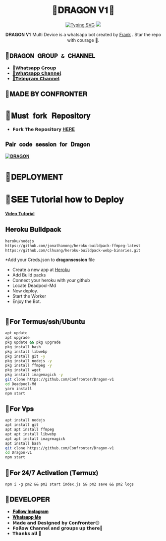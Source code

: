 <h1 align="center"> 🐉𝐃𝐑𝐀𝐆𝐎𝐍 𝐕𝟏🐉 <br></h1>
<p align="center">
<a href="https://git.io/typing-svg"><img src="https://readme-typing-svg.demolab.com?font=Fira+Code&weight=602&pause=1000&color=F70000&random=false&width=435&lines=𝐃𝐑𝐀𝐆𝐎𝐍-𝐕𝟏+made+by+Frank+;Follow+me+IG+%40confronter._" alt="Typing SVG" /></a>
  
  <img src="http://telegra.ph/file/05b487770c937c5e751d6.jpg" />
</p>

<p align="center">
𝐃𝐑𝐀𝐆𝐎𝐍 𝐕𝟏 Multi Device is a whatsapp bot created by <a href="https://github.com/Confronter" target="_blank">Frank</a> . Star the repo with courage 🌟.
</p>



## 🐉```𝐃𝐑𝐀𝐆𝐎𝐍 𝐆𝐑𝐎𝐔𝐏 & 𝐂𝐇𝐀𝐍𝐍𝐄𝐋```

- [ 🔗𝗪𝗵𝗮𝘁𝘀𝗮𝗽𝗽 𝗚𝗿𝗼𝘂𝗽 ](https://chat.whatsapp.com/FqvQzWARlwc7XlerabWq7z)
- [🔗𝗪𝗵𝗮𝘁𝘀𝗮𝗽𝗽 𝗖𝗵𝗮𝗻𝗻𝗲𝗹](https://whatsapp.com/channel/0029Vag3MeuGJP8LZb1Okj39)
- [🔗𝗧𝗲𝗹𝗲𝗴𝗿𝗮𝗺 𝗖𝗵𝗮𝗻𝗻𝗲𝗹](https://t.me/dragonbugkiller)


## 🐉𝐌𝐀𝐃𝐄 𝐁𝐘 𝐂𝐎𝐍𝐅𝐑𝐎𝐍𝐓𝐄𝐑

# 🐉```𝐌𝐮𝐬𝐭 𝐟𝐨𝐫𝐤 𝐑𝐞𝐩𝐨𝐬𝐢𝐭𝐨𝐫𝐲```

- 𝗙𝗼𝗿𝗸 𝗧𝗵𝗲 𝗥𝗲𝗽𝗼𝘀𝗶𝘁𝗼𝗿𝘆 [𝐇𝐄𝐑𝐄](https://github.com/Frank-AI-Tech/Dragon-V1)

## `𝐏𝐚𝐢𝐫 𝐜𝐨𝐝𝐞 𝐬𝐞𝐬𝐬𝐢𝐨𝐧 𝐟𝐨𝐫 𝐃𝐫𝐚𝐠𝐨𝐧`
[![𝐃𝐑𝐀𝐆𝐎𝐍](https://repl.it/badge/github/quiec/whatsasena)](https://replit.com/@confrontermfisa/Deadpool-pair-4?s=app)


# 🐉```𝐃𝐄𝐏𝐋𝐎𝐘𝐌𝐄𝐍𝐓```
  # 🔵𝐒𝐄𝐄 𝐓𝐮𝐭𝐨𝐫𝐢𝐚𝐥 𝐡𝐨𝐰 𝐭𝐨 𝐃𝐞𝐩𝐥𝐨𝐲
[𝐕𝐢𝐝𝐞𝐨 𝐓𝐮𝐭𝐨𝐫𝐢𝐚𝐥](https://t.me/dragonbugkiller/31)
## 𝐇𝐞𝐫𝐨𝐤𝐮 𝐁𝐮𝐢𝐥𝐝𝐩𝐚𝐜𝐤
```bash
heroku/nodejs
https://github.com/jonathanong/heroku-buildpack-ffmpeg-latest
https://github.com/clhuang/heroku-buildpack-webp-binaries.git
```
*Add your Creds.json to 𝐝𝐫𝐚𝐠𝐨𝐧𝐬𝐞𝐬𝐬𝐢𝐨𝐧 file
* Create a new app at [Heroku](heroku.com)
* Add Build packs
* Connect your heroku with your github
* Locate Deadpool-Md
* Now deploy.
* Start the Worker
* Enjoy the Bot.
```
```
## 🐉𝐅𝐨𝐫 𝐓𝐞𝐫𝐦𝐮𝐬/𝐬𝐬𝐡/𝐔𝐛𝐮𝐧𝐭𝐮
```bash
apt update
apt upgrade
pkg update && pkg upgrade
pkg install bash
pkg install libwebp
pkg install git -y
pkg install nodejs -y 
pkg install ffmpeg -y 
pkg install wget
pkg install imagemagick -y
git clone https://github.com/Confronter/Dragon-v1
cd Deadpool-Md
yarn install
npm start
```
## 🐉𝐅𝐨𝐫 𝐕𝐩𝐬
```bash
apt install nodejs 
apt install git 
apt apt install ffmpeg 
apt apt install libwebp 
apt apt install imagrmagick
apt install bash
git clone https://github.com/Confronter/Dragon-v1
cd Dragon-v1
npm start
```
## 🐉𝐅𝐨𝐫 𝟐𝟒/𝟕 𝐀𝐜𝐭𝐢𝐯𝐚𝐭𝐢𝐨𝐧 (𝐓𝐞𝐫𝐦𝐮𝐱)
```
npm i -g pm2 && pm2 start index.js && pm2 save && pm2 logs
```

## 🐉𝐃𝐄𝐕𝐄𝐋𝐎𝐏𝐄𝐑

  - [**𝐅𝐨𝐥𝐥𝐨𝐰 𝐈𝐧𝐬𝐭𝐚𝐠𝐫𝐚𝐦**](https://instagram.com/confronter._)
  - [**𝐖𝐡𝐚𝐭𝐬𝐚𝐩𝐩 𝐌𝐞**](https://wa.me/254796283064)
  - 𝗠𝗮𝗱𝗲 𝗮𝗻𝗱 𝗗𝗲𝘀𝗶𝗴𝗻𝗲𝗱 𝗯𝘆 𝗖𝗼𝗻𝗳𝗿𝗼𝗻𝘁𝗲𝗿😌
  - 𝗙𝗼𝗹𝗹𝗼𝘄 𝗖𝗵𝗮𝗻𝗻𝗲𝗹 𝗮𝗻𝗱 𝗴𝗿𝗼𝘂𝗽𝘀 𝘂𝗽 𝘁𝗵𝗲𝗿𝗲🔸
  - 𝗧𝗵𝗮𝗻𝗸𝘀 𝗮𝗹𝗹 🤝
  
